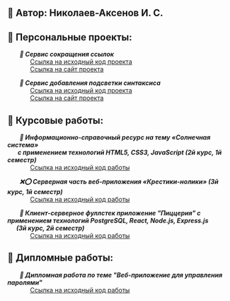 ## 👋 Автор: Николаев-Аксенов И. С.

## 🧶 Персональные проекты:
&nbsp;&nbsp;&nbsp;&nbsp;&nbsp;&nbsp;
***🔗 Сервис сокращения ссылок***  
&nbsp;&nbsp;&nbsp;&nbsp;&nbsp;&nbsp;&nbsp;&nbsp;&nbsp;&nbsp;&nbsp;&nbsp;
[Ссылка на исходный код проекта](https://github.com/nikolaevaxenov/url-shortener)  
&nbsp;&nbsp;&nbsp;&nbsp;&nbsp;&nbsp;&nbsp;&nbsp;&nbsp;&nbsp;&nbsp;&nbsp;
[Ссылка на сайт проекта](https://goshort.ga/)

&nbsp;&nbsp;&nbsp;&nbsp;&nbsp;&nbsp;
***💅 Сервис добавления подсветки синтаксиса***  
&nbsp;&nbsp;&nbsp;&nbsp;&nbsp;&nbsp;&nbsp;&nbsp;&nbsp;&nbsp;&nbsp;&nbsp;
[Ссылка на исходный код проекта](https://github.com/nikolaevaxenov/highlighter-app)  
&nbsp;&nbsp;&nbsp;&nbsp;&nbsp;&nbsp;&nbsp;&nbsp;&nbsp;&nbsp;&nbsp;&nbsp;
[Ссылка на сайт проекта](https://highlighter.nikolaevaxenov.ru/)

## 📜 Курсовые работы:
&nbsp;&nbsp;&nbsp;&nbsp;&nbsp;&nbsp;
***🌌 Информационно-справочный ресурс на тему «Солнечная система»  
&nbsp;&nbsp;&nbsp;&nbsp;&nbsp;&nbsp;
  с применением технологий HTML5, CSS3, JavaScript (2й курс, 1й семестр)***  
&nbsp;&nbsp;&nbsp;&nbsp;&nbsp;&nbsp;&nbsp;&nbsp;&nbsp;&nbsp;&nbsp;&nbsp;
  [Ссылка на исходный код работы](https://github.com/Frischmann/SolarSystemCW)  
  
&nbsp;&nbsp;&nbsp;&nbsp;&nbsp;&nbsp;
***❌⭕ Серверная часть веб-приложения «Крестики-нолики» (3й курс, 1й семестр)***  
&nbsp;&nbsp;&nbsp;&nbsp;&nbsp;&nbsp;&nbsp;&nbsp;&nbsp;&nbsp;&nbsp;&nbsp;
  [Ссылка на исходный код работы](https://github.com/nikolaevaxenov/TicTacToeCW)  

&nbsp;&nbsp;&nbsp;&nbsp;&nbsp;&nbsp;
***🍕 Клиент-серверное фуллстек приложение "Пиццерия" с применением технологий PostgreSQL, React, Node.js, Express.js  
&nbsp;&nbsp;&nbsp;&nbsp;&nbsp;&nbsp;(3й курс, 2й семестр)***  
&nbsp;&nbsp;&nbsp;&nbsp;&nbsp;&nbsp;&nbsp;&nbsp;&nbsp;&nbsp;&nbsp;&nbsp;
  [Ссылка на исходный код работы](https://github.com/nikolaevaxenov/PizzeriaReactCW)  

## 📔 Дипломные работы:
&nbsp;&nbsp;&nbsp;&nbsp;&nbsp;&nbsp;
***🔐 Дипломная работа по теме "Веб-приложение для управления паролями"***  
&nbsp;&nbsp;&nbsp;&nbsp;&nbsp;&nbsp;&nbsp;&nbsp;&nbsp;&nbsp;&nbsp;&nbsp;
  [Ссылка на исходный код работы](https://github.com/nikolaevaxenov/passwordmanager)  
